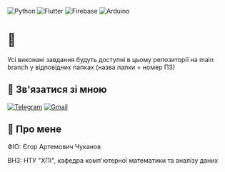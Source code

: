 ![Python](https://img.shields.io/badge/python-3670A0?style=for-the-badge&logo=python&logoColor=ffdd54)
![Flutter](	https://img.shields.io/badge/Flutter-02569B?style=for-the-badge&logo=flutter&logoColor=white)
![Firebase](https://img.shields.io/badge/firebase-%23039BE5.svg?style=for-the-badge&logo=firebase)
![Arduino](https://img.shields.io/badge/Arduino-00979D?style=for-the-badge&logo=Arduino&logoColor=white)
# 👋
Усі виконані завдання будуть доступні в цьому репозиторії на main branch у відповідних папках (назва папки = номер ПЗ)
## 🔗 Зв'язатися зі мною
[![Telegram](https://img.shields.io/badge/Telegram-2CA5E0?style=for-the-badge&logo=telegram&logoColor=white)](https://t.me/chinazys1001) 
[![Gmail](https://img.shields.io/badge/Gmail-D14836?style=for-the-badge&logo=gmail&logoColor=white)](mailto:egor.chukanov@gmail.com) 
## 🚀 Про мене
ФІО: Єгор Артемович Чуканов

ВНЗ: НТУ "ХПІ", кафедра комп'ютерної математики та аналізу даних
